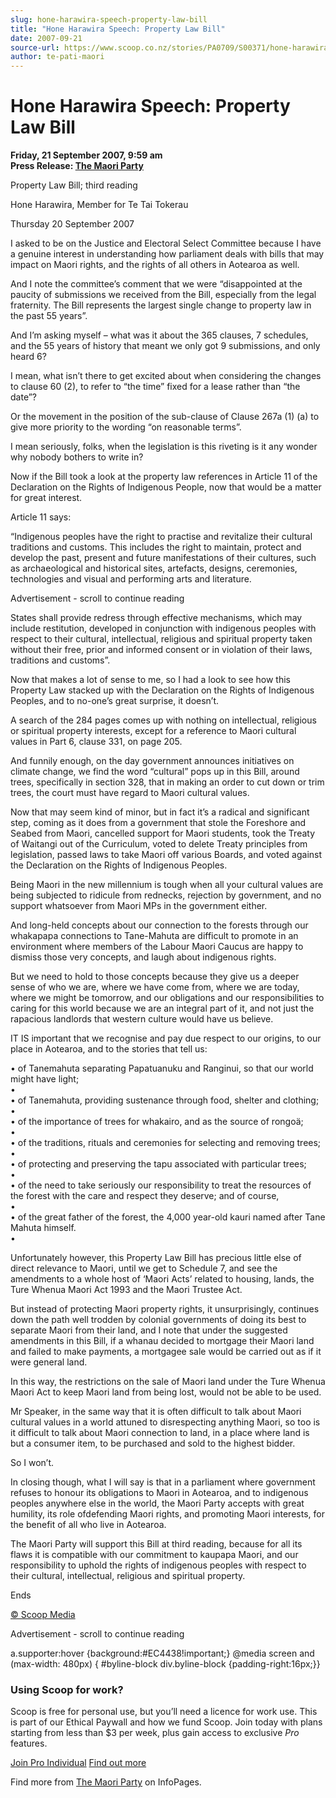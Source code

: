 ```yaml
---
slug: hone-harawira-speech-property-law-bill
title: "Hone Harawira Speech: Property Law Bill"
date: 2007-09-21
source-url: https://www.scoop.co.nz/stories/PA0709/S00371/hone-harawira-speech-property-law-bill.htm
author: te-pati-maori
---
```

Hone Harawira Speech: Property Law Bill
=======================================

**Friday, 21 September 2007, 9:59 am**  
**Press Release: [The Maori Party](https://info.scoop.co.nz/The_Maori_Party)**

Property Law Bill; third reading

Hone Harawira, Member for Te Tai Tokerau

Thursday 20 September 2007

I asked to be on the Justice and Electoral Select Committee because I have a genuine interest in understanding how parliament deals with bills that may impact on Maori rights, and the rights of all others in Aotearoa as well.

And I note the committee’s comment that we were “disappointed at the paucity of submissions we received from the Bill, especially from the legal fraternity. The Bill represents the largest single change to property law in the past 55 years”.

And I’m asking myself – what was it about the 365 clauses, 7 schedules, and the 55 years of history that meant we only got 9 submissions, and only heard 6?

I mean, what isn’t there to get excited about when considering the changes to clause 60 (2), to refer to “the time” fixed for a lease rather than “the date”?

Or the movement in the position of the sub-clause of Clause 267a (1) (a) to give more priority to the wording “on reasonable terms”.

I mean seriously, folks, when the legislation is this riveting is it any wonder why nobody bothers to write in?

Now if the Bill took a look at the property law references in Article 11 of the Declaration on the Rights of Indigenous People, now that would be a matter for great interest.

Article 11 says:

“Indigenous peoples have the right to practise and revitalize their cultural traditions and customs. This includes the right to maintain, protect and develop the past, present and future manifestations of their cultures, such as archaeological and historical sites, artefacts, designs, ceremonies, technologies and visual and performing arts and literature.

Advertisement - scroll to continue reading





States shall provide redress through effective mechanisms, which may include restitution, developed in conjunction with indigenous peoples with respect to their cultural, intellectual, religious and spiritual property taken without their free, prior and informed consent or in violation of their laws, traditions and customs”.

Now that makes a lot of sense to me, so I had a look to see how this Property Law stacked up with the Declaration on the Rights of Indigenous Peoples, and to no-one’s great surprise, it doesn’t.

A search of the 284 pages comes up with nothing on intellectual, religious or spiritual property interests, except for a reference to Maori cultural values in Part 6, clause 331, on page 205.

And funnily enough, on the day government announces initiatives on climate change, we find the word “cultural” pops up in this Bill, around trees, specifically in section 328, that in making an order to cut down or trim trees, the court must have regard to Maori cultural values.

Now that may seem kind of minor, but in fact it’s a radical and significant step, coming as it does from a government that stole the Foreshore and Seabed from Maori, cancelled support for Maori students, took the Treaty of Waitangi out of the Curriculum, voted to delete Treaty principles from legislation, passed laws to take Maori off various Boards, and voted against the Declaration on the Rights of Indigenous Peoples.

Being Maori in the new millennium is tough when all your cultural values are being subjected to ridicule from rednecks, rejection by government, and no support whatsoever from Maori MPs in the government either.

And long-held concepts about our connection to the forests through our whakapapa connections to Tane-Mahuta are difficult to promote in an environment where members of the Labour Maori Caucus are happy to dismiss those very concepts, and laugh about indigenous rights.

But we need to hold to those concepts because they give us a deeper sense of who we are, where we have come from, where we are today, where we might be tomorrow, and our obligations and our responsibilities to caring for this world because we are an integral part of it, and not just the rapacious landlords that western culture would have us believe.

IT IS important that we recognise and pay due respect to our origins, to our place in Aotearoa, and to the stories that tell us:

• of Tanemahuta separating Papatuanuku and Ranginui, so that our world might have light;  
•  
• of Tanemahuta, providing sustenance through food, shelter and clothing;  
•  
• of the importance of trees for whakairo, and as the source of rongoä;  
•  
• of the traditions, rituals and ceremonies for selecting and removing trees;  
•  
• of protecting and preserving the tapu associated with particular trees;  
•  
• of the need to take seriously our responsibility to treat the resources of the forest with the care and respect they deserve; and of course,  
•  
• of the great father of the forest, the 4,000 year-old kauri named after Tane Mahuta himself.  
•

  
Unfortunately however, this Property Law Bill has precious little else of direct relevance to Maori, until we get to Schedule 7, and see the amendments to a whole host of ‘Maori Acts’ related to housing, lands, the Ture Whenua Maori Act 1993 and the Maori Trustee Act.

But instead of protecting Maori property rights, it unsurprisingly, continues down the path well trodden by colonial governments of doing its best to separate Maori from their land, and I note that under the suggested amendments in this Bill, if a whanau decided to mortgage their Maori land and failed to make payments, a mortgagee sale would be carried out as if it were general land.

In this way, the restrictions on the sale of Maori land under the Ture Whenua Maori Act to keep Maori land from being lost, would not be able to be used.

Mr Speaker, in the same way that it is often difficult to talk about Maori cultural values in a world attuned to disrespecting anything Maori, so too is it difficult to talk about Maori connection to land, in a place where land is but a consumer item, to be purchased and sold to the highest bidder.

So I won’t.

In closing though, what I will say is that in a parliament where government refuses to honour its obligations to Maori in Aotearoa, and to indigenous peoples anywhere else in the world, the Maori Party accepts with great humility, its role ofdefending Maori rights, and promoting Maori interests, for the benefit of all who live in Aotearoa.

The Maori Party will support this Bill at third reading, because for all its flaws it is compatible with our commitment to kaupapa Maori, and our responsibility to uphold the rights of indigenous peoples with respect to their cultural, intellectual, religious and spiritual property.

Ends

  

[© Scoop Media](http://www.scoop.co.nz/about/terms.html)  

Advertisement - scroll to continue reading



a.supporter:hover {background:#EC4438!important;} @media screen and (max-width: 480px) { #byline-block div.byline-block {padding-right:16px;}}

### Using Scoop for work?

Scoop is free for personal use, but you’ll need a licence for work use. This is part of our Ethical Paywall and how we fund Scoop. Join today with plans starting from less than $3 per week, plus gain access to exclusive _Pro_ features.  
  
[Join Pro Individual](https://pro.scoop.co.nz/Individual/?from=ProIn24) [Find out more](https://pro.scoop.co.nz/using-scoop-for-work/?from=ProIn24)

Find more from [The Maori Party](https://info.scoop.co.nz/The_Maori_Party) on InfoPages.